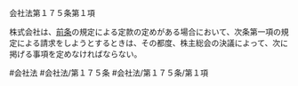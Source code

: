 会社法第１７５条第１項

株式会社は、[前条](会社法＿＿＿＿第１７４条第１項)の規定による定款の定めがある場合において、次条第一項の規定による請求をしようとするときは、その都度、株主総会の決議によって、次に掲げる事項を定めなければならない。

#会社法
#会社法/第１７５条
#会社法/第１７５条/第１項
